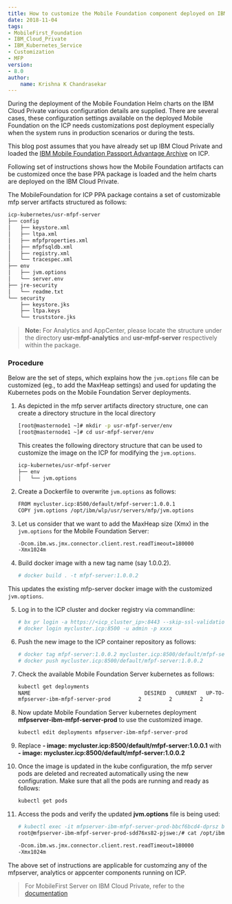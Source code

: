 ```yaml
---
title: How to customize the Mobile Foundation component deployed on IBM Cloud Private (ICP)
date: 2018-11-04
tags:
- MobileFirst_Foundation
- IBM_Cloud_Private
- IBM_Kubernetes_Service
- Customization
- MFP
version:
- 8.0
author: 
    name: Krishna K Chandrasekar
---
```


During the deployment of the Mobile Foundation Helm charts on the IBM Cloud Private various configuration details are supplied. There are several cases, these configuration settings available on the deployed Mobile Foundation on the ICP needs customizations post deployment especially when the system runs in production scenarios or during the tests.

This blog post assumes that you have already set up IBM Cloud Private and loaded the [IBM Mobile Foundation Passport Advantage Archive](https://mobilefirstplatform.ibmcloud.com/tutorials/en/foundation/8.0/bluemix/mobilefirst-server-on-icp/#download-the-ibm-mfpf-ppa-archive) on ICP.

Following set of instructions shows how the Mobile Foundation artifacts can be customized once the base PPA package is loaded and the helm charts are deployed on the IBM Cloud Private. 

The MobileFoundation for ICP PPA package contains a set of customizable mfp server artifacts structured as follows: 

```bash
icp-kubernetes/usr-mfpf-server
├── config
│   ├── keystore.xml
│   ├── ltpa.xml
│   ├── mfpfproperties.xml
│   ├── mfpfsqldb.xml
│   ├── registry.xml
│   └── tracespec.xml
├── env
│   ├── jvm.options
│   └── server.env
├── jre-security
│   └── readme.txt
└── security
    ├── keystore.jks
    ├── ltpa.keys
    └── truststore.jks
```
>**Note:** For Analytics and AppCenter, please locate the structure under the directory **usr-mfpf-analytics** and **usr-mfpf-server** respectively within the package.

### Procedure
Below are the set of steps, which explains how the `jvm.options` file can be customized (eg., to add the MaxHeap settings) and used for updating the Kubernetes pods on the Mobile Foundation Server deployments.

1. As depicted in the mfp server artifacts directory structure, one can create a directory structure in the local directory 

	```bash
	[root@masternode1 ~]# mkdir -p usr-mfpf-server/env
	[root@masternode1 ~]# cd usr-mfpf-server/env
	```
	This creates the following directory structure that can be used to customize the image on the ICP for modifying the `jvm.options`.
	
	```bash
	icp-kubernetes/usr-mfpf-server
	├── env
	│   └── jvm.options
	```
2. Create a Dockerfile to overwrite `jvm.options` as follows:
	
	```bash
	FROM mycluster.icp:8500/default/mfpf-server:1.0.0.1
	COPY jvm.options /opt/ibm/wlp/usr/servers/mfp/jvm.options
	```
3. Let us consider that we want to add the MaxHeap size (Xmx) in the `jvm.options` for the Mobile Foundation Server:
	```bash
	-Dcom.ibm.ws.jmx.connector.client.rest.readTimeout=180000
	-Xmx1024m
	```
4. Build docker image with a new tag name (say 1.0.0.2).

	```bash
	# docker build . -t mfpf-server:1.0.0.2
	```
This updates the existing mfp-server docker image with the customized `jvm.options`.

5.	Log in to the ICP cluster and docker registry via commandline:

	```bash
	# bx pr login -a https://<icp_cluster_ip>:8443 --skip-ssl-validation -u admin -p xxxx -c <mycluster-account>
	# docker login mycluster.icp:8500 -u admin -p xxxx
	```
6.	Push the new image to the ICP container repository as follows:

	```bash
	# docker tag mfpf-server:1.0.0.2 mycluster.icp:8500/default/mfpf-server:1.0.0.2
	# docker push mycluster.icp:8500/default/mfpf-server:1.0.0.2
	```
7. Check the available Mobile Foundation Server kubernetes as follows:

	```bash
	kubectl get deployments
	NAME                                     DESIRED   CURRENT   UP-TO-DATE   AVAILABLE   AGE
	mfpserver-ibm-mfpf-server-prod         2         2         2            2           5d
	```
8. Now update Mobile Foundation Server kubernetes deployment **mfpserver-ibm-mfpf-server-prod** to use the customized image.
	
	```bash
	kubectl edit deployments mfpserver-ibm-mfpf-server-prod
	```
9. Replace **- image: mycluster.icp:8500/default/mfpf-server:1.0.0.1** with **- image: mycluster.icp:8500/default/mfpf-server:1.0.0.2**

10. Once the image is updated in the kube configuration, the mfp server pods are deleted and recreated automatically using the new configuration. Make sure that all the pods are running and ready as follows:

	```bash
	kubectl get pods
	```
11.	Access the pods and verify the updated **jvm.options** file is being used:

	```bash
	# kubectl exec -it mfpserver-ibm-mfpf-server-prod-bbcf6bcd4-dprsz bash
	root@mfpserver-ibm-mfpf-server-prod-sdd76xs82-pjswe:/# cat /opt/ibm/wlp/usr/servers/mfp/jvm.options
	
	-Dcom.ibm.ws.jmx.connector.client.rest.readTimeout=180000
	-Xmx1024m
	```

The above set of instructions are applicable for customzing any of the mfpserver, analytics or appcenter components running on ICP.

> For MobileFirst Server on IBM Cloud Private, refer to the [documentation](https://mobilefirstplatform.ibmcloud.com/tutorials/en/foundation/8.0/bluemix/mobilefirst-server-on-icp/)
